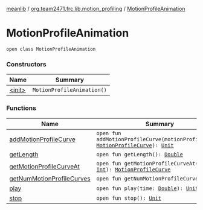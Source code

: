 [meanlib](../../index.md) / [org.team2471.frc.lib.motion_profiling](../index.md) / [MotionProfileAnimation](./index.md)

# MotionProfileAnimation

`open class MotionProfileAnimation`

### Constructors

| Name | Summary |
|---|---|
| [&lt;init&gt;](-init-.md) | `MotionProfileAnimation()` |

### Functions

| Name | Summary |
|---|---|
| [addMotionProfileCurve](add-motion-profile-curve.md) | `open fun addMotionProfileCurve(motionProfileCurve: `[`MotionProfileCurve`](../-motion-profile-curve/index.md)`): `[`Unit`](https://kotlinlang.org/api/latest/jvm/stdlib/kotlin/-unit/index.html) |
| [getLength](get-length.md) | `open fun getLength(): `[`Double`](https://kotlinlang.org/api/latest/jvm/stdlib/kotlin/-double/index.html) |
| [getMotionProfileCurveAt](get-motion-profile-curve-at.md) | `open fun getMotionProfileCurveAt(index: `[`Int`](https://kotlinlang.org/api/latest/jvm/stdlib/kotlin/-int/index.html)`): `[`MotionProfileCurve`](../-motion-profile-curve/index.md) |
| [getNumMotionProfileCurves](get-num-motion-profile-curves.md) | `open fun getNumMotionProfileCurves(): `[`Int`](https://kotlinlang.org/api/latest/jvm/stdlib/kotlin/-int/index.html) |
| [play](play.md) | `open fun play(time: `[`Double`](https://kotlinlang.org/api/latest/jvm/stdlib/kotlin/-double/index.html)`): `[`Unit`](https://kotlinlang.org/api/latest/jvm/stdlib/kotlin/-unit/index.html) |
| [stop](stop.md) | `open fun stop(): `[`Unit`](https://kotlinlang.org/api/latest/jvm/stdlib/kotlin/-unit/index.html) |
